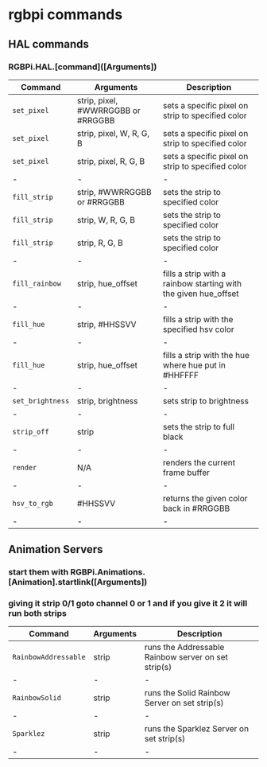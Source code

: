 # rgbpi commands

## HAL commands

### RGBPi.HAL.[command]\([Arguments])

|Command|Arguments|Description|
|-|-|-|
|`set_pixel`|strip, pixel, #WWRRGGBB or #RRGGBB|sets a specific pixel on strip to specified color|
|`set_pixel`|strip, pixel, W, R, G, B|sets a specific pixel on strip to specified color|
|`set_pixel`|strip, pixel, R, G, B|sets a specific pixel on strip to specified color|
|-|-|-|
|`fill_strip`|strip, #WWRRGGBB or #RRGGBB|sets the strip to specified color|
|`fill_strip`|strip, W, R, G, B|sets the strip to specified color|
|`fill_strip`|strip, R, G, B|sets the strip to specified color|
|-|-|-|
|`fill_rainbow`|strip, hue_offset|fills a strip with a rainbow starting with the given hue_offset|
|-|-|-|
|`fill_hue`|strip, #HHSSVV|fills a strip with the specified hsv color|
|-|-|-|
|`fill_hue`|strip, hue_offset|fills a strip with the hue where hue put in #HHFFFF|
|-|-|-|
|`set_brightness`|strip, brightness|sets strip to brightness|
|-|-|-|
|`strip_off`|strip|sets the strip to full black|
|-|-|-|
|`render`|N/A|renders the current frame buffer|
|-|-|-|
|`hsv_to_rgb`|#HHSSVV|returns the given color back in #RRGGBB|
|-|-|-|

## Animation Servers

### start them with RGBPi.Animations.[Animation].startlink([Arguments])
### giving it strip 0/1 goto channel 0 or 1 and if you give it 2 it will run both strips

|Command|Arguments|Description|
|-|-|-|
|`RainbowAddressable`|strip|runs the Addressable Rainbow server on set strip(s)|
|-|-|-|
|`RainbowSolid`|strip|runs the Solid Rainbow Server on set strip(s)|
|-|-|-|
|`Sparklez`|strip|runs the Sparklez Server on set strip(s)|
|-|-|-|
